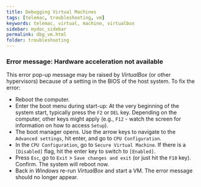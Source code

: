 ```yaml
---
title: Debugging Virtual Machines
tags: [telemac, troubleshooting, vm]
keywords: telemac, virtual, machine, virtualbox
sidebar: mydoc_sidebar
permalink: dbg_vm.html
folder: troubleshooting
---
```


### Error message: Hardware acceleration not available

This error pop-up message may be raised by *VirtualBox* (or other hypervisors) because of a setting in the BIOS of the host system. To fix the error:

* Reboot the computer.
* Enter the boot menu during start-up: At the very beginning of the system start, typically press the `F2` or `DEL` key. Depending on the computer, other keys might apply (e.g., `F12` - watch the screen for information on how to access `Setup`).
* The boot manager opens. Use the arrow keys to navigate to the `Advanced settings`, hit enter, and go to `CPU Configuration`.
* In the `CPU Configuration`, go to `Secure Virtual Machine`. If there is a `[Disabled]` flag, hit the enter key to switch to `[Enabled]`.
* Press `Esc`, go to `Exit` > `Save changes and exit` (or just hit the `F10` key). Confirm. The system will reboot now.
* Back in *Windows* re-run *VirtualBox* and start a VM. The error message should no longer appear.
